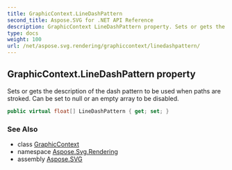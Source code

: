 ```yaml
---
title: GraphicContext.LineDashPattern
second_title: Aspose.SVG for .NET API Reference
description: GraphicContext LineDashPattern property. Sets or gets the description of the dash pattern to be used when paths are stroked. Can be set to null or an empty array to be disabled
type: docs
weight: 100
url: /net/aspose.svg.rendering/graphiccontext/linedashpattern/
---
```

## GraphicContext.LineDashPattern property

Sets or gets the description of the dash pattern to be used when paths are stroked. Can be set to null or an empty array to be disabled.

```csharp
public virtual float[] LineDashPattern { get; set; }
```

### See Also

* class [GraphicContext](../)
* namespace [Aspose.Svg.Rendering](../../../aspose.svg.rendering/)
* assembly [Aspose.SVG](../../../)
